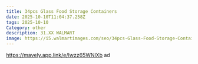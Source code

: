 ```yaml
---
title: 34pcs Glass Food Storage Containers
date: 2025-10-10T11:04:37.258Z
tags: 2025-10-10
Category: other
description: 31.XX WALMART
image: https://i5.walmartimages.com/seo/34pcs-Glass-Food-Storage-Containers-Lids-Set-Airtight-Glass-Meal-Prep-Containers-17-Containers-17-Lids-Leak-Proof-Lunch-Containers-BPA-Free-Microwave_bdd4a639-72a1-4971-90c7-96007a3c2498.1d9737062534ffadf5c0c4aa96595e8d.jpeg?odnHeight=2000&odnWidth=2000&odnBg=FFFFFF
---
```

https://mavely.app.link/e/Iwzz65WNlXb     ad